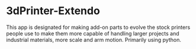 # 3dPrinter-Extendo
This app is designated for making add-on parts to evolve the stock printers people use to make them more capable of handling larger projects and industrial materials, more scale and arm motion. Primarily using python.
